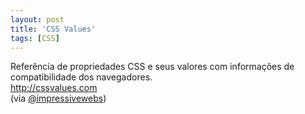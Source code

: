 ```yaml
---
layout: post
title: 'CSS Values'
tags: [CSS]
---
```


Referência de propriedades CSS e seus valores com informações de compatibilidade dos navegadores.<br>
<http://cssvalues.com><br>
(via [@impressivewebs](https://twitter.com/ImpressiveWebs/status/421314438327980032))
